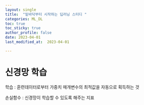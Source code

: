 ```yaml
---
layout: single
title:  "밑바닥부터 시작하는 딥러닝 스터디 "
categories: ML_DL
toc: true
toc_sticky: true
author_profile: false
date: 2023-04-01
last_modified_at:  2023-04-01

---
```


# 신경망 학습

학습  : 훈련데이터로부터 가중치 매개변수의 최적값을 자동으로 획득하는 것

손실함수 : 신경망이 학습할 수 있도록 해주는 지표

